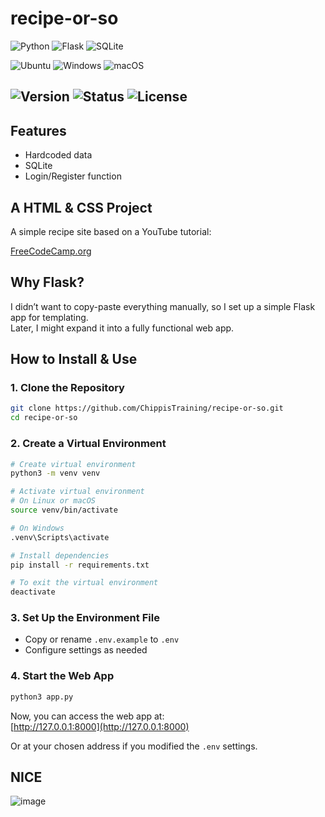 # **recipe-or-so**

![Python](https://img.shields.io/badge/python-3670A0?style=for-the-badge&logo=python&logoColor=ffdd54)
![Flask](https://img.shields.io/badge/flask-%23000.svg?style=for-the-badge&logo=flask&logoColor=white)
![SQLite](https://img.shields.io/badge/sqlite-%2307405e.svg?style=for-the-badge&logo=sqlite&logoColor=white)

![Ubuntu](https://img.shields.io/badge/Ubuntu-E95420?style=for-the-badge&logo=ubuntu&logoColor=white)
![Windows](https://img.shields.io/badge/Windows-0078D6?style=for-the-badge&logo=windows&logoColor=white)
![macOS](https://img.shields.io/badge/mac%20os-000000?style=for-the-badge&logo=macos&logoColor=F0F0F0)

![Version](https://img.shields.io/badge/version-1.0.0-blue?style=for-the-badge)
![Status](https://img.shields.io/badge/status-stable-green?style=for-the-badge)
![License](https://img.shields.io/badge/license-CC--BY--ND--4.0-red?style=for-the-badge)
---

## **Features**
- Hardcoded data  
- SQLite  
- Login/Register function  

## **A HTML & CSS Project**
A simple recipe site based on a YouTube tutorial:

[FreeCodeCamp.org](https://youtu.be/-8LTPIJBGwQ?si=A6fow5dNDeIBtu2w)

## **Why Flask?**
I didn’t want to copy-paste everything manually, so I set up a simple Flask app for templating.  
Later, I might expand it into a fully functional web app.

## **How to Install & Use**

### **1. Clone the Repository**
```bash
git clone https://github.com/ChippisTraining/recipe-or-so.git
cd recipe-or-so
```

### **2. Create a Virtual Environment**
```bash
# Create virtual environment
python3 -m venv venv

# Activate virtual environment
# On Linux or macOS
source venv/bin/activate

# On Windows
.venv\Scripts\activate

# Install dependencies
pip install -r requirements.txt

# To exit the virtual environment
deactivate
```

### **3. Set Up the Environment File**
- Copy or rename `.env.example` to `.env`
- Configure settings as needed

### **4. Start the Web App**
```bash
python3 app.py
```

Now, you can access the web app at:  
[http://127.0.0.1:8000](http://127.0.0.1:8000)  

Or at your chosen address if you modified the `.env` settings.

## NICE

![image](https://github.com/user-attachments/assets/a3efb8eb-d84b-4e96-afea-fe6560c002eb)
